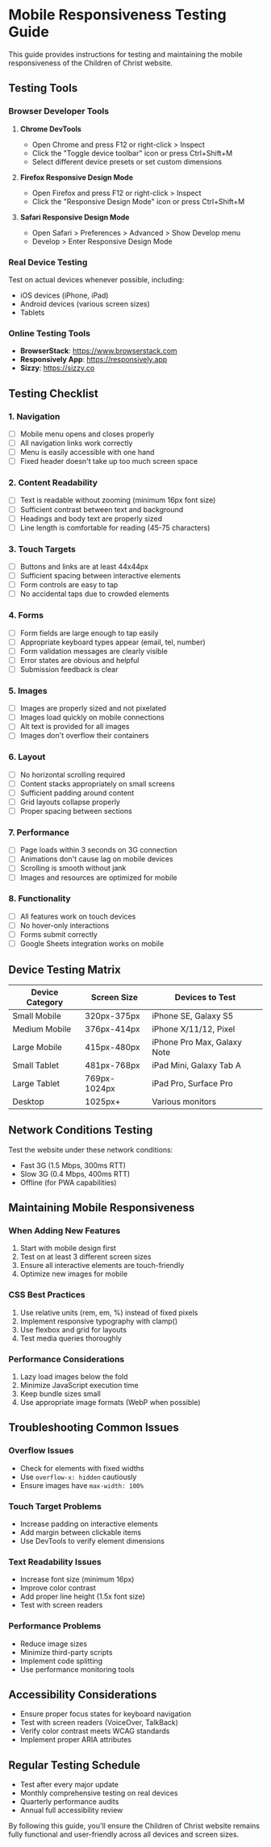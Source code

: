 # Mobile Responsiveness Testing Guide

This guide provides instructions for testing and maintaining the mobile responsiveness of the Children of Christ website.

## Testing Tools

### Browser Developer Tools
1. **Chrome DevTools**
   - Open Chrome and press F12 or right-click > Inspect
   - Click the "Toggle device toolbar" icon or press Ctrl+Shift+M
   - Select different device presets or set custom dimensions

2. **Firefox Responsive Design Mode**
   - Open Firefox and press F12 or right-click > Inspect
   - Click the "Responsive Design Mode" icon or press Ctrl+Shift+M

3. **Safari Responsive Design Mode**
   - Open Safari > Preferences > Advanced > Show Develop menu
   - Develop > Enter Responsive Design Mode

### Real Device Testing
Test on actual devices whenever possible, including:
- iOS devices (iPhone, iPad)
- Android devices (various screen sizes)
- Tablets

### Online Testing Tools
- **BrowserStack**: https://www.browserstack.com
- **Responsively App**: https://responsively.app
- **Sizzy**: https://sizzy.co

## Testing Checklist

### 1. Navigation
- [ ] Mobile menu opens and closes properly
- [ ] All navigation links work correctly
- [ ] Menu is easily accessible with one hand
- [ ] Fixed header doesn't take up too much screen space

### 2. Content Readability
- [ ] Text is readable without zooming (minimum 16px font size)
- [ ] Sufficient contrast between text and background
- [ ] Headings and body text are properly sized
- [ ] Line length is comfortable for reading (45-75 characters)

### 3. Touch Targets
- [ ] Buttons and links are at least 44x44px
- [ ] Sufficient spacing between interactive elements
- [ ] Form controls are easy to tap
- [ ] No accidental taps due to crowded elements

### 4. Forms
- [ ] Form fields are large enough to tap easily
- [ ] Appropriate keyboard types appear (email, tel, number)
- [ ] Form validation messages are clearly visible
- [ ] Error states are obvious and helpful
- [ ] Submission feedback is clear

### 5. Images
- [ ] Images are properly sized and not pixelated
- [ ] Images load quickly on mobile connections
- [ ] Alt text is provided for all images
- [ ] Images don't overflow their containers

### 6. Layout
- [ ] No horizontal scrolling required
- [ ] Content stacks appropriately on small screens
- [ ] Sufficient padding around content
- [ ] Grid layouts collapse properly
- [ ] Proper spacing between sections

### 7. Performance
- [ ] Page loads within 3 seconds on 3G connection
- [ ] Animations don't cause lag on mobile devices
- [ ] Scrolling is smooth without jank
- [ ] Images and resources are optimized for mobile

### 8. Functionality
- [ ] All features work on touch devices
- [ ] No hover-only interactions
- [ ] Forms submit correctly
- [ ] Google Sheets integration works on mobile

## Device Testing Matrix

| Device Category | Screen Size | Devices to Test |
|----------------|-------------|-----------------|
| Small Mobile   | 320px-375px | iPhone SE, Galaxy S5 |
| Medium Mobile  | 376px-414px | iPhone X/11/12, Pixel |
| Large Mobile   | 415px-480px | iPhone Pro Max, Galaxy Note |
| Small Tablet   | 481px-768px | iPad Mini, Galaxy Tab A |
| Large Tablet   | 769px-1024px | iPad Pro, Surface Pro |
| Desktop        | 1025px+     | Various monitors |

## Network Conditions Testing

Test the website under these network conditions:
- Fast 3G (1.5 Mbps, 300ms RTT)
- Slow 3G (0.4 Mbps, 400ms RTT)
- Offline (for PWA capabilities)

## Maintaining Mobile Responsiveness

### When Adding New Features
1. Start with mobile design first
2. Test on at least 3 different screen sizes
3. Ensure all interactive elements are touch-friendly
4. Optimize new images for mobile

### CSS Best Practices
1. Use relative units (rem, em, %) instead of fixed pixels
2. Implement responsive typography with clamp()
3. Use flexbox and grid for layouts
4. Test media queries thoroughly

### Performance Considerations
1. Lazy load images below the fold
2. Minimize JavaScript execution time
3. Keep bundle sizes small
4. Use appropriate image formats (WebP when possible)

## Troubleshooting Common Issues

### Overflow Issues
- Check for elements with fixed widths
- Use `overflow-x: hidden` cautiously
- Ensure images have `max-width: 100%`

### Touch Target Problems
- Increase padding on interactive elements
- Add margin between clickable items
- Use DevTools to verify element dimensions

### Text Readability Issues
- Increase font size (minimum 16px)
- Improve color contrast
- Add proper line height (1.5x font size)
- Test with screen readers

### Performance Problems
- Reduce image sizes
- Minimize third-party scripts
- Implement code splitting
- Use performance monitoring tools

## Accessibility Considerations

- Ensure proper focus states for keyboard navigation
- Test with screen readers (VoiceOver, TalkBack)
- Verify color contrast meets WCAG standards
- Implement proper ARIA attributes

## Regular Testing Schedule

- Test after every major update
- Monthly comprehensive testing on real devices
- Quarterly performance audits
- Annual full accessibility review

By following this guide, you'll ensure the Children of Christ website remains fully functional and user-friendly across all devices and screen sizes.
